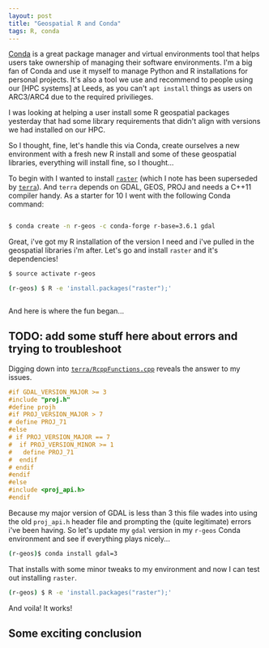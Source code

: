 ```yaml
---
layout: post
title: "Geospatial R and Conda"
tags: R, conda
---
```


[Conda]() is a great package manager and virtual environments tool that helps users take ownership of managing their software environments.
I'm a big fan of Conda and use it myself to manage Python and R installations for personal projects.
It's also a tool we use and recommend to people using our [HPC systems] at Leeds, as you can't `apt install` things as users on ARC3/ARC4 due to the required privilieges.

I was looking at helping a user install some R geospatial packages yesterday that had some library requirements that didn't align with versions we had installed on our HPC.

So I thought, fine, let's handle this via Conda, create ourselves a new environment with a fresh new R install and some of these geospatial libraries, everything will install fine, so I thought...

To begin with I wanted to install [`raster`](https://cran.r-project.org/web/packages/raster/index.html) (which I note has been superseded by [`terra`](https://cran.r-project.org/web/packages/terra/index.html)). 
And `terra` depends on GDAL, GEOS, PROJ and needs a C++11 compiler handy. 
As a starter for 10 I went with the following Conda command:

```bash

$ conda create -n r-geos -c conda-forge r-base=3.6.1 gdal

```

Great, i've got my R installation of the version I need and i've pulled in the geospatial libraries i'm after. 
Let's go and install `raster` and it's dependencies!

```bash
$ source activate r-geos

(r-geos) $ R -e 'install.packages("raster");'
```
```output

```

And here is where the fun began...

## TODO: add some stuff here about errors and trying to troubleshoot


Digging down into [`terra/RcppFunctions.cpp`](https://github.com/rspatial/terra/blob/master/src/RcppFunctions.cpp#L13-L27) reveals the answer to my issues.

```cpp
#if GDAL_VERSION_MAJOR >= 3
#include "proj.h"
#define projh
#if PROJ_VERSION_MAJOR > 7
# define PROJ_71
#else
# if PROJ_VERSION_MAJOR == 7
#  if PROJ_VERSION_MINOR >= 1
#   define PROJ_71
#  endif
# endif
#endif
#else
#include <proj_api.h>
#endif
```

Because my major version of GDAL is less than 3 this file wades into using the old `proj_api.h` header file and prompting the (quite legitimate) errors i've been having.
So let's update my `gdal` version in my `r-geos` Conda environment and see if everything plays nicely...

```bash
(r-geos)$ conda install gdal=3
```

That installs with some minor tweaks to my environment and now I can test out installing `raster`.

```bash
(r-geos) $ R -e 'install.packages("raster");'
```

And voila! It works!

## Some exciting conclusion